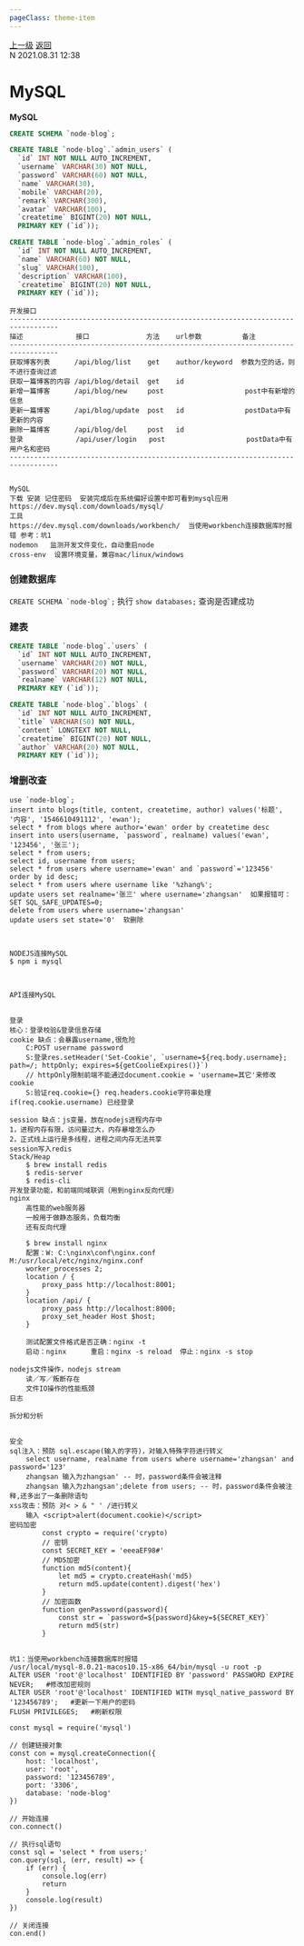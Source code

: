 ```yaml
---
pageClass: theme-item
---
```

<div class="extend-header">
    <div class="info">
        <div class="record">
            <a class="back" href="./">上一级</a>
            <a class="back" href="./">返回</a>
        </div>        
        <div class="mini">
            <span>N 2021.08.31 12:38</span>
        </div>
    </div>
    <div class="content"></div>
</div>
<div class="content-header">
<h1>MySQL</h1><strong>MySQL</strong>
</div>
<div class="static-content">



```sql
CREATE SCHEMA `node-blog`;

CREATE TABLE `node-blog`.`admin_users` (
  `id` INT NOT NULL AUTO_INCREMENT,
  `username` VARCHAR(30) NOT NULL,
  `password` VARCHAR(60) NOT NULL,
  `name` VARCHAR(30),
  `mobile` VARCHAR(20),
  `remark` VARCHAR(300),
  `avatar` VARCHAR(100),
  `createtime` BIGINT(20) NOT NULL,
  PRIMARY KEY (`id`));

CREATE TABLE `node-blog`.`admin_roles` (
  `id` INT NOT NULL AUTO_INCREMENT,
  `name` VARCHAR(60) NOT NULL,
  `slug` VARCHAR(100),
  `description` VARCHAR(100),
  `createtime` BIGINT(20) NOT NULL,
  PRIMARY KEY (`id`));
```



```
开发接口
----------------------------------------------------------------------------------
描述             接口              方法    url参数          备注
----------------------------------------------------------------------------------
获取博客列表      /api/blog/list    get    author/keyword  参数为空的话，则不进行查询过滤
获取一篇博客的内容 /api/blog/detail  get    id
新增一篇博客      /api/blog/new     post                    post中有新增的信息
更新一篇博客      /api/blog/update  post   id               postData中有更新的内容
删除一篇博客      /api/blog/del     post   id
登录             /api/user/login   post                    postData中有用户名和密码
----------------------------------------------------------------------------------


MySQL
下载 安装 记住密码  安装完成后在系统偏好设置中即可看到mysql应用
https://dev.mysql.com/downloads/mysql/  
工具 
https://dev.mysql.com/downloads/workbench/  当使用workbench连接数据库时报错 参考：坑1
nodemon   监测开发文件变化，自动重启node
cross-env  设置环境变量，兼容mac/linux/windows
```

### 创建数据库

```CREATE SCHEMA `node-blog`;``` 执行 ```show databases;``` 查询是否建成功

### 建表
```sql
CREATE TABLE `node-blog`.`users` (
  `id` INT NOT NULL AUTO_INCREMENT,
  `username` VARCHAR(20) NOT NULL,
  `password` VARCHAR(20) NOT NULL,
  `realname` VARCHAR(12) NOT NULL,
  PRIMARY KEY (`id`));

CREATE TABLE `node-blog`.`blogs` (
  `id` INT NOT NULL AUTO_INCREMENT,
  `title` VARCHAR(50) NOT NULL,
  `content` LONGTEXT NOT NULL,
  `createtime` BIGINT(20) NOT NULL,
  `author` VARCHAR(20) NOT NULL,
  PRIMARY KEY (`id`));
```

### 增删改查
```
use `node-blog`;
insert into blogs(title, content, createtime, author) values('标题', '内容', '1546610491112', 'ewan');
select * from blogs where author='ewan' order by createtime desc
insert into users(username, `password`, realname) values('ewan', '123456', '张三');
select * from users;
select id, username from users;
select * from users where username='ewan' and `password`='123456' order by id desc;
select * from users where username like '%zhang%';
update users set realname='张三' where username='zhangsan'  如果报错可：SET SQL_SAFE_UPDATES=0;
delete from users where username='zhangsan'
update users set state='0'  软删除



NODEJS连接MySQL
$ npm i mysql



API连接MySQL


登录
核心：登录校验&登录信息存储
cookie 缺点：会暴露username,很危险
    C:POST username password
    S:登录res.setHeader('Set-Cookie', `username=${req.body.username}; path=/; httpOnly; expires=${getCoolieExpires()}`) 
    // httpOnly限制前端不能通过document.cookie = 'username=其它'来修改cookie
    S:验证req.cookie={} req.headers.cookie字符串处理 if(req.cookie.username) 已经登录

session 缺点：js变量，放在nodejs进程内存中
1，进程内存有限，访问量过大，内存暴增怎么办
2，正式线上运行是多线程，进程之间内存无法共享
session写入redis
Stack/Heap
    $ brew install redis
    $ redis-server
    $ redis-cli
开发登录功能，和前端同域联调（用到nginx反向代理）
nginx
    高性能的web服务器
    一般用于做静态服务，负载均衡
    还有反向代理

    $ brew install nginx
    配置：W: C:\nginx\conf\nginx.conf   M:/usr/local/etc/nginx/nginx.conf
    worker_processes 2;
    location / {
        proxy_pass http://localhost:8001;
    }
    location /api/ {
        proxy_pass http://localhost:8000;
        proxy_set_header Host $host;
    }

    测试配置文件格式是否正确：nginx -t
    启动：nginx      重启：nginx -s reload  停止：nginx -s stop

nodejs文件操作，nodejs stream
    读／写／叛断存在
    文件IO操作的性能瓶颈
日志

拆分和分析


安全
sql注入：预防 sql.escape(输入的字符)，对输入特殊字符进行转义
    select username, realname from users where username='zhangsan' and password='123'
    zhangsan 输入为zhangsan' -- 时，password条件会被注释
    zhangsan 输入为zhangsan';delete from users; -- 时，password条件会被注释,还多出了一条删除语句
xss攻击：预防 对< > & " ' /进行转义
    输入 <script>alert(document.cookie)</script>
密码加密
        const crypto = require('crypto)
        // 密钥
        const SECRET_KEY = 'eeeaEF98#'
        // MD5加密
        function md5(content){
            let md5 = crypto.createHash('md5)
            return md5.update(content).digest('hex')
        }
        // 加密函数
        function genPassword(password){
            const str = `password=${password}&key=${SECRET_KEY}`
            return md5(str)
        }


坑1：当使用workbench连接数据库时报错
/usr/local/mysql-8.0.21-macos10.15-x86_64/bin/mysql -u root -p
ALTER USER 'root'@'localhost' IDENTIFIED BY 'password' PASSWORD EXPIRE NEVER;   #修改加密规则 
ALTER USER 'root'@'localhost' IDENTIFIED WITH mysql_native_password BY '123456789';   #更新一下用户的密码
FLUSH PRIVILEGES;   #刷新权限 

const mysql = require('mysql')

// 创建链接对象
const con = mysql.createConnection({
    host: 'localhost',
    user: 'root',
    password: '123456789',
    port: '3306',
    database: 'node-blog'
})

// 开始连接
con.connect()

// 执行sql语句
const sql = 'select * from users;'
con.query(sql, (err, result) => {
    if (err) {
        console.log(err)
        return
    }
    console.log(result)
})

// 关闭连接
con.end()

```

</div>